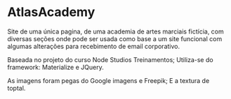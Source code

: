 # AtlasAcademy
Site de uma única pagina, de uma academia de artes marciais fictícia, com diversas seções onde pode ser usada como base a um site funcional com algumas alterações para recebimento de email corporativo.

Baseada no projeto do curso Node Studios Treinamentos;
Utiliza-se do framework: Materialize e JQuery.

As imagens foram pegas do Google imagens e Freepik;
E a textura de toptal.
